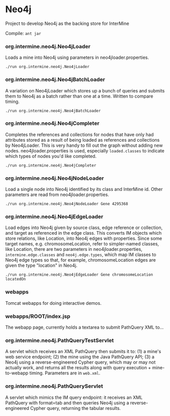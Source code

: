 # Neo4j
Project to develop Neo4j as the backing store for InterMine

Compile: ```ant jar```

### org.intermine.neo4j.Neo4jLoader
Loads a mine into Neo4j using parameters in neo4jloader.properties.

```./run org.intermine.neo4j.Neo4jLoader```

### org.intermine.neo4j.Neo4jBatchLoader
A variation on Neo4jLoader which stores up a bunch of queries and submits them to Neo4j as a batch rather than one at a time. Written to compare timing.

```./run org.intermine.neo4j.Neo4jBatchLoader```

### org.intermine.neo4j.Neo4jCompleter
Completes the references and collections for nodes that have only had attributes stored as a result of being loaded as references and collections by Neo4jLoader.
This is very handy to fill out the graph without adding new nodes. neo4jloader.properties is used, especially ```loaded.classes``` to indicate which types of nodes you'd like completed.

```./run org.intermine.neo4j.Neo4jCompleter```

### org.intermine.neo4j.Neo4jNodeLoader
Load a single node into Neo4j identified by its class and InterMine id. Other parameters are read from neo4jloader.properties.

```./run org.intermine.neo4j.Neo4jNodeLoader Gene 4295368```

### org.intermine.neo4j.Neo4jEdgeLoader
Load edges into Neo4j given by source class, edge reference or collection, and target as referenced in the edge class. This converts IM objects
which store relations, like Location, into Neo4j edges with properties. Since some target names, e.g. chromosomeLocation, refer to simpler-named classes, like Location, there are two
parameters in neo4jloader.properties, ```intermine.edge.classes``` and ```neo4j.edge.types```, which map IM classes to Neo4j edge types so that, for example,
chromosomeLocation edges are given the type "location" in Neo4j.

```./run org.intermine.neo4j.Neo4jEdgeLoader Gene chromosomeLocation locatedOn```

### webapps
Tomcat webapps for doing interactive demos.

### webapps/ROOT/index.jsp
The webapp page, currently holds a textarea to submit PathQuery XML to...

### org.intermine.neo4j.PathQueryTestServlet
A servlet which receives an XML PathQuery then submits it to: (1) a mine's web service endpoint; (2) the mine using the Java PathQuery API; (3) a Neo4j using a reverse-engineered Cypher query,
which may or may not actually work, and returns all the results along with query execution + mine-to-webapp timing. Parameters are in ```web.xml```.

### org.intermine.neo4j.PathQueryServlet
A servlet which mimics the IM query endpoint: it receives an XML PathQuery with format=tab and then queries Neo4j using a reverse-engineered Cypher query, returning the tabular results.
